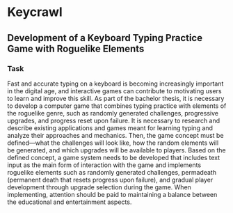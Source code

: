 # Keycrawl
## Development of a Keyboard Typing Practice Game with Roguelike Elements
### Task
Fast and accurate typing on a keyboard is becoming increasingly important in the digital age, and interactive games can contribute to motivating users to learn and improve this skill. As part of the bachelor thesis, it is necessary to develop a computer game that combines typing practice with elements of the roguelike genre, such as randomly generated challenges, progressive upgrades, and progress reset upon failure. It is necessary to research and describe existing applications and games meant for learning typing and analyze their approaches and mechanics. Then, the game concept must be defined—what the challenges will look like, how the random elements will be generated, and which upgrades will be available to players. Based on the defined concept, a game system needs to be developed that includes text input as the main form of interaction with the game and implements roguelike elements such as randomly generated challenges, permadeath (permanent death that resets progress upon failure), and gradual player development through upgrade selection during the game. When implementing, attention should be paid to maintaining a balance between the educational and entertainment aspects.
